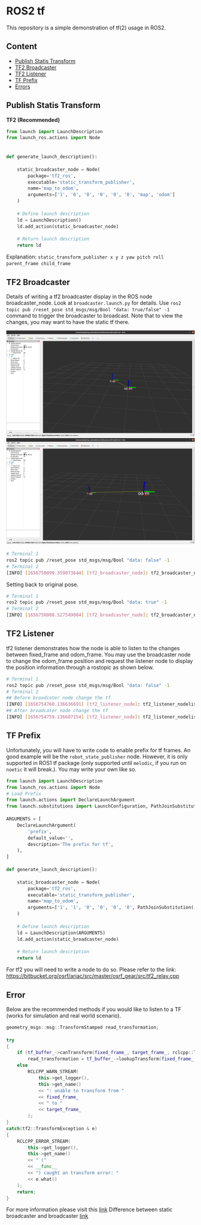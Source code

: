 # ROS2 tf

This repository is a simple demonstration of tf(2) usage in ROS2.

## Content

- [Publish Statis Transform](#Publish-Statis-Transform)
- [TF2 Broadcaster](#TF2-Broadcaster)
- [TF2 Listener](#TF2-Listener)
- [TF Prefix](#TF-Prefix)
- [Errors](#Error)

## Publish Statis Transform

**TF2 (Recommended)**  
```py
from launch import LaunchDescription
from launch_ros.actions import Node


def generate_launch_description():

    static_broadcaster_node = Node(
        package='tf2_ros',
        executable='static_transform_publisher',
        name='map_to_odom',
        arguments=['1', '0', '0', '0', '0', '0', 'map', 'odom']
    )

    # Define launch description
    ld = LaunchDescription()
    ld.add_action(static_broadcaster_node)

    # Return launch description
    return ld
```
Explanation: `static_transform_publisher x y z yaw pitch roll parent_frame child_frame`


## TF2 Broadcaster

Details of writing a tf2 broadcaster display in the ROS node broadcaster_node. Look at `broadcaster.launch.py` for details. Use `ros2 topic pub /reset_pose std_msgs/msg/Bool "data: true/false" -1` command to trigger the broadcaster to broadcast. Note that to view the changes, you may want to have the static tf there.  

![before](images/before_broadcast.png) ![after](images/broadcast.png)

```bash
# Terminal 1
ros2 topic pub /reset_pose std_msgs/msg/Bool "data: false" -1
# Terminal 2
[INFO] [1656750099.359073644] [tf2_broadcaster_node]: tf2_broadcaster_node: setting to new pose.
```

Setting back to original pose.
```bash
# Terminal 1
ros2 topic pub /reset_pose std_msgs/msg/Bool "data: true" -1
# Terminal 2
[INFO] [1656750008.527549084] [tf2_broadcaster_node]: tf2_broadcaster_node: reseting to original pose.
```

## TF2 Listener

tf2 listener demonstrates how the node is able to listen to the changes between fixed_frame and odom_frame. You may use the broadcaster node to change the odom_frame position and request the listener node to display the position information through a rostopic as shown below.  

```bash
# Terminal 1
ros2 topic pub /reset_pose std_msgs/msg/Bool "data: false" -1
# Terminal 2
## Before broadcater node change the tf
[INFO] [1656754760.136636691] [tf2_listener_node]: tf2_listener_nodelistener_node: position x, y, z (1, 1, 0) x, y, z, w (0, 0, 0, 1)
## After broadcater node change the tf
[INFO] [1656754759.136687154] [tf2_listener_node]: tf2_listener_nodelistener_node: position x, y, z (2, 3, 1) x, y, z, w (0, 0, 0, 1)
```

## TF Prefix

Unfortunately, you will have to write code to enable prefix for tf frames. An good example will be the `robot_state_publisher` node. However, it is only supported in ROS1 tf package (only supported until `melodic`, if you run on `noetic` it will break.). You may write your own like so.

```python
from launch import LaunchDescription
from launch_ros.actions import Node
# Load Prefix
from launch.actions import DeclareLaunchArgument
from launch.substitutions import LaunchConfiguration, PathJoinSubstitution

ARGUMENTS = [
    DeclareLaunchArgument(
        'prefix',
        default_value='',
        description='The prefix for tf',
    ),
]

def generate_launch_description():

    static_broadcaster_node = Node(
        package='tf2_ros',
        executable='static_transform_publisher',
        name='map_to_odom',
        arguments=['1', '1', '0', '0', '0', '0', PathJoinSubstitution([LaunchConfiguration('prefix'), 'map']), PathJoinSubstitution([LaunchConfiguration('prefix'), 'odom'])]
    )

    # Define launch description
    ld = LaunchDescription(ARGUMENTS)
    ld.add_action(static_broadcaster_node)

    # Return launch description
    return ld
```

For tf2 you will need to write a node to do so. Please refer to the link: https://bitbucket.org/osrf/ariac/src/master/osrf_gear/src/tf2_relay.cpp  

## Error

Below are the recommended methods if you would like to listen to a TF (works for simulation and real world scenario).  
```cpp
geometry_msgs::msg::TransformStamped read_transformation;

try
{
    if (tf_buffer_->canTransform(fixed_frame_, target_frame_, rclcpp::Time(0), rclcpp::Duration(3.0)))
        read_transformation = tf_buffer_->lookupTransform(fixed_frame_, target_frame_, this->get_clock()->now());
    else
        RCLCPP_WARN_STREAM(
            this->get_logger(),
            this->get_name()
            << ": unable to transform from "
            << fixed_frame_
            << " to "
            << target_frame_
        );
}
catch(tf2::TransformException & e)
{
    RCLCPP_ERROR_STREAM(
        this->get_logger(),
        this->get_name()
        << " ("
        << __func__
        << ") caught an transform error: "
        << e.what()
    );
    return;
}
```

For more information please visit this [link](https://answers.ros.org/question/312648/could-not-find-waitfortransform-function-in-tf2-package-of-ros2/)
Difference between static broadcaster and broadcaster [link]()
